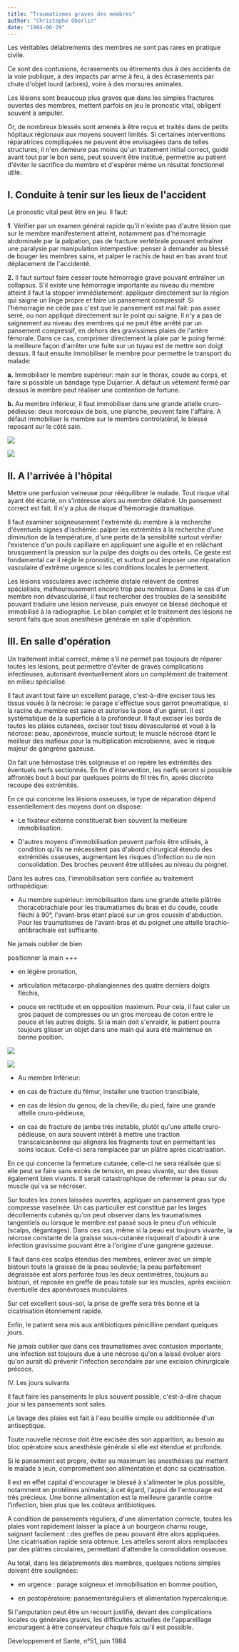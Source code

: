 ```yaml
---
title: "Traumatismes graves des membres"
author: "Christophe Oberlin"
date: "1984-06-29"
---
```


<div class="teaser"><p>Les véritables délabrements des membres ne sont pas rares en pratique civile.</p>
<p>Ce sont des contusions, écrasements ou étirements dus à des accidents de la voie publique, à des impacts par arme à feu, à des écrasements par chute d'objet lourd (arbres), voire à des morsures animales.</p>
<p>Les lésions sont beaucoup plus graves que dans les simples fractures ouvertes des membres, mettent parfois en jeu le pronostic vital, obligent souvent à amputer.</p>
<p>Or, de nombreux blessés sont amenés à être reçus et traités dans de petits hôpitaux régionaux aux moyens souvent limités. Si certaines interventions réparatrices compliquées ne peuvent être envisagées dans de telles structures, il n'en demeure pas moins qu'un traitement initial correct, guidé avant tout par le bon sens, peut souvent être institué, permettre au patient d'éviter le sacrifice du membre et d'espérer même un résultat fonctionnel utile.</p></div>

## I. Conduite à tenir sur les lieux de l'accident

Le pronostic vital peut être en jeu. Il faut:

**1**. Vérifier par un examen général rapide qu'il n'existe pas d'autre lésion que sur le membre manifestement atteint, notamment pas d'hémorragie abdominale par la palpation, pas de fracture vertébrale pouvant entraîner une paralysie par manipulation intempestive: penser à demander au blessé de bouger les membres sains, et palper le rachis de haut en bas avant tout déplacement de l'accidenté.

**2.** Il faut surtout faire cesser toute hémorragie grave pouvant entraîner un collapsus. S'il existe une hémorragie importante au niveau du membre atteint il faut la stopper immédiatement: appliquer directement sur la région qui saigne un linge propre et faire un pansement compressif. Si l'hémorragie ne cède pas c'est que le pansement est mal fait: pas assez serré, ou non appliqué directement sur le point qui saigne. Il n'y a pas de saignement au niveau des membres qui ne peut être arrêté par un pansement compressif, en dehors des gravissimes plaies de l'artère fémorale. Dans ce cas, comprimer directement la plaie par le poing fermé: la meilleure façon d'arrêter une fuite sur un tuyau est de mettre son doigt dessus. Il faut ensuite immobiliser le membre pour permettre le transport du malade:

**a.** Immobiliser le membre supérieur: main sur le thorax, coude au corps, et faire si possible un bandage type Dujarrier. A défaut un vêtement fermé par dessus le membre peut réaliser une contention de fortune.

**b.** Au membre inférieur, il faut immobiliser dans une grande attelle cruro-pédieuse: deux morceaux de bois, une planche, peuvent faire l'affaire. A défaut immobiliser le membre sur le membre controlatéral, le blessé reposant sur le côté sain.


![](i127-1.jpg)



![](i127-2.jpg)


## II. A l'arrivée à l'hôpital

Mettre une perfusion veineuse pour rééquilibrer le malade. Tout risque vital ayant été écarté, on s'intéresse alors au membre délabré. Un pansement correct est fait. Il n'y a plus de risque d'hémorragie dramatique.

Il faut examiner soigneusement l'extrémité du membre à la recherche d'éventuels signes d'ischémie: palper les extrémités à la recherche d'une diminution de la température, d'une perte de la sensibilité surtout vérifier l'existence d'un pouls capillaire en appliquant une aiguille et en relâchant brusquement la pression sur la pulpe des doigts ou des orteils. Ce geste est fondamental car il règle le pronostic, et surtout peut imposer une réparation vasculaire d'extrême urgence si les conditions locales le permettent.

Les lésions vasculaires avec ischémie distale relèvent de centres spécialisés, malheureusement encore trop peu nombreux. Dans le cas d'un membre non dévascularisé, il faut rechercher des troubles de la sensibilité pouvant traduire une lésion nerveuse, puis envoyer ce blessé déchoqué et immobilisé à la radiographie. Le bilan complet et le traitement des lésions ne seront faits que sous anesthésie générale en salle d'opération.

## III. En salle d'opération

Un traitement initial correct, même s'il ne permet pas toujours de réparer toutes les lésions, peut permettre d'éviter de graves complications infectieuses, autorisant éventuellement alors un complément de traitement en milieu spécialisé.

Il faut avant tout faire un excellent parage, c'est-à-dire exciser tous les tissus voués à la nécrose: le parage s'effectue sous garrot pneumatique, si la racine du membre est saine et autorise la pose d'un garrot. Il est systématique de la superficie à la profondeur. Il faut exciser les bords de toutes les plaies cutanées, exciser tout tissu dévascularisé et voué à la nécrose: peau, aponévrose, muscle surtout; le muscle nécrosé étant le meilleur des mafieux pour la multiplication microbienne, avec le risque majeur de gangrène gazeuse.

On fait une hémostase très soigneuse et on repère les extrémités des éventuels nerfs sectionnés. En fin d'intervention, les nerfs seront si possible affrontés bout à bout par quelques points de fil très fin, après discrète recoupe des extrémités.

En ce qui concerne les lésions osseuses, le type de réparation dépend essentiellement des moyens dont on dispose:

*   Le fixateur externe constituerait bien souvent la meilleure immobilisation.

*   D'autres moyens d'immobilisation peuvent parfois être utilisés, à condition qu'ils ne nécessitent pas d'abord chirurgical étendu des extrémités osseuses, augmentant les risques d'infection ou de non consolidation. Des broches peuvent être utilisées au niveau du poignet.

Dans les autres cas, l'immobilisation sera confiée au traitement orthopédique:

*   Au membre supérieur: immobilisation dans une grande attelle plâtrée thoracobrachiale pour les traumatismes du bras et du coude, coude fléchi à 90°, l'avant-bras étant placé sur un gros coussin d'abduction. Pour les traumatismes de l'avant-bras et du poignet une attelle brachio-antibrachiale est suffisante.

Ne jamais oublier de bien

positionner la main +++

- en légère pronation,

- articulation métacarpo-phalangiennes des quatre derniers doigts fléchis,

- pouce en rectitude et en opposition maximum. Pour cela, il faut caler un gros paquet de compresses ou un gros morceau de coton entre le pouce et les autres doigts. Si la main doit s'enraidir, le patient pourra toujours glisser un objet dans une main qui aura été maintenue en bonne position.


![](i127-3.jpg)



![](i127-4.jpg)


*   Au membre Inférieur:

*   en cas de fracture du fémur, installer une traction transtibiale,

*   en cas de lésion du genou, de la cheville, du pied, faire une grande attelle cruro-pédieuse,

*   en cas de fracture de jambe très instable, plutôt qu'une attelle cruro-pédieuse, on aura souvent intérêt à mettre une traction transcalcanéenne qui alignera les fragments tout en permettant les soins locaux. Celle-ci sera remplacée par un plâtre après cicatrisation.

En ce qui concerne la fermeture cutanée, celle-ci ne sera réalisée que si elle peut se faire sans excès de tension, en peau vivante, sur des tissus également bien vivants. Il serait catastrophique de refermer la peau sur du muscle qui va se nécroser.

Sur toutes les zones laissées ouvertes, appliquer un pansement gras type compresse vaselinée. Un cas particulier est constitué par les larges décollements cutanés qu'on peut observer dans les traumatismes tangentiels ou lorsque le membre est passé sous le pneu d'un véhicule (scalps, dégantages). Dans ces cas, même si la peau est toujours vivante, la nécrose constante de la graisse sous-cutanée risquerait d'aboutir à une infection gravissime pouvant être à l'origine d'une gangrène gazeuse.

Il faut dans ces scalps étendus des membres, enlever avec un simple bistouri toute la graisse de la peau soulevée; la peau parfaitement dégraissée est alors perforée tous les deux centimètres, toujours au bistouri, et reposée en greffe de peau totale sur les muscles, après excision éventuelle des aponévroses musculaires.

Sur cet excellent sous-sol, la prise de greffe sera très bonne et la cicatrisation étonnement rapide.

Enfin, le patient sera mis aux antibiotiques pénicilline pendant quelques jours.

Ne jamais oublier que dans ces traumatismes avec contusion importante, une infection est toujours due à une nécrose qu'on a laissé évoluer alors qu'on aurait dû prévenir l'infection secondaire par une excision chirurgicale précoce.

IV. Les jours suivants

Il faut faire les pansements le plus souvent possible, c'est-à-dire chaque jour si les pansements sont sales.

Le lavage des plaies est fait à l'eau bouillie simple ou additionnée d'un antiseptique.

Toute nouvelle nécrose doit être excisée dès son apparition, au besoin au bloc opératoire sous anesthésie générale si elle est étendue et profonde.

Si le pansement est propre, éviter au maximum les anesthésies qui mettent le malade à jeun, compromettent son alimentation et donc sa cicatrisation.

Il est en effet capital d'encourager le blessé à s'alimenter le plus possible, notamment en protéines animales; à cet égard, l'appui de l'entourage est très précieux. Une bonne alimentation est la meilleure garantie contre l'infection, bien plus que les coûteux antibiotiques.

A condition de pansements réguliers, d'une alimentation correcte, toutes les plaies vont rapidement laisser la place à un bourgeon charnu rouge, saignant facilement : des greffes de peau pouvant être alors appliquées. Une cicatrisation rapide sera obtenue. Les attelles seront alors remplacées par des plâtres circulaires, permettant d'attendre la consolidation osseuse.

Au total, dans les délabrements des membres, quelques notions simples doivent être soulignées:

*   en urgence : parage soigneux et immobilisation en bomme position,

*   en postopératoire: pansementsréguliers et alimentation hypercalorique.

Si l'amputation peut être un recourt justifié, devant des complications locales ou générales graves, les difficultés actuelles de l'appareillage encouragent à être conservateur chaque fois qu'il est possible.

Développement et Santé, n°51, juin 1984